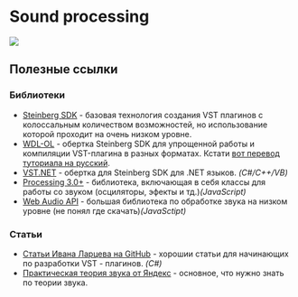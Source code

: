# Sound processing
![](http://www.ducksters.com/science/sound.png)
## Полезные ссылки
### Библиотеки
* [Steinberg SDK](https://www.steinberg.net/en/company/developers.html) - базовая технология создания VST плагинов с колоссальным количеством возможностей, но использование которой проходит на очень низком уровне.
* [WDL-OL](https://github.com/olilarkin/wdl-ol) - обертка Steinberg SDK для упрощенной работы и компиляции VST-плагина в разных форматах.
Кстати [вот перевод туториала на русский](https://habrahabr.ru/post/224911).
* [VST.NET](https://vstnet.codeplex.com/) - обертка для Steinberg SDK для .NET языков. *(C#/C++/VB)*
* [Processing 3.0+](https://processing.org) - библиотека, включающая в себя классы для работы со звуком (осциляторы, эфекты и тд.)*(JavaScript)*
* [Web Audio API](https://www.w3.org/TR/webaudio/) - большая библиотека по обработке звука на низком уровне (не понял где скачать)*(JavaSctipt)*
### Статьи
* [Статьи Ивана Ларцева на GitHub](https://habrahabr.ru/users/lis355/topics/) - хорошии статьи для начинающих по разработки VST - плагинов. *(C#)*
* [Практическая теория звука от Яндекс](https://habrahabr.ru/company/yandex/blog/270765/) - основное, что нужно знать по теории звука.
